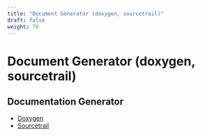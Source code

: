 ```yaml
---
title: "Document Generator (doxygen, sourcetrail)"
draft: false
weight: 70
---
```


# Document Generator (doxygen, sourcetrail)

## Documentation Generator

- [Doxygen](http://www.doxygen.jp/)
- [Sourcetrail](https://www.sourcetrail.com/documentation/)
